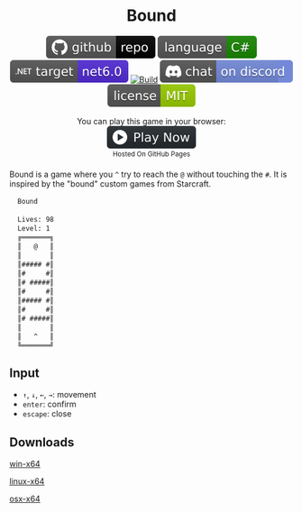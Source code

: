 <h1 align="center">
	Bound
</h1>

<p align="center">
	<a href="https://github.com/dotnet/dotnet-console-games" alt="GitHub repo"><img alt="flat" src="../../.github/resources/github-repo-black.svg"></a>
	<a href="https://docs.microsoft.com/en-us/dotnet/csharp/" alt="GitHub repo"><img alt="Language C#" src="../../.github/resources/language-csharp.svg"></a>
	<a href="https://dotnet.microsoft.com/download"><img src="../../.github/resources/dotnet-badge.svg" title="Target Framework" alt="Target Framework"></a>
	<a href="https://github.com/dotnet/dotnet-console-games/actions"><img src="https://github.com/dotnet/dotnet-console-games/workflows/Bound%20Build/badge.svg" title="Goto Build" alt="Build"></a>
	<a href="https://discord.gg/4XbQbwF" alt="Discord"><img src="../../.github/resources/discord-badge.svg" title="Go To Discord Server" alt="Discord"/></a>
	<a href="../../LICENSE" alt="license"><img src="../../.github/resources/license-MIT-green.svg" /></a>
</p>

<p align="center">
	You can play this game in your browser:
	<br />
	<a href="https://dotnet.github.io/dotnet-console-games/Bound" alt="Play Now">
		<sub><img height="40"src="../../.github/resources/play-badge.svg" title="Play Now" alt="Play Now"/></sub>
	</a>
	<br />
	<sup>Hosted On GitHub Pages</sup>
</p>

Bound is a game where you `^` try to reach the `@` without touching the `#`. It is inspired by the "bound" custom games from Starcraft.

```
  Bound

  Lives: 98
  Level: 1
  ╔═══════╗
  ║   @   ║
  ║       ║
  ║##### #║
  ║#     #║
  ║# #####║
  ║#     #║
  ║##### #║
  ║#     #║
  ║# #####║
  ║       ║
  ║   ^   ║
  ╚═══════╝
```

## Input

- `↑`, `↓`, `←`, `→`: movement
- `enter`: confirm
- `escape`: close

## Downloads

[win-x64](https://github.com/dotnet/dotnet-console-games/raw/binaries/win-x64/Bound.exe)

[linux-x64](https://github.com/dotnet/dotnet-console-games/raw/binaries/linux-x64/Bound)

[osx-x64](https://github.com/dotnet/dotnet-console-games/raw/binaries/osx-x64/Bound)
